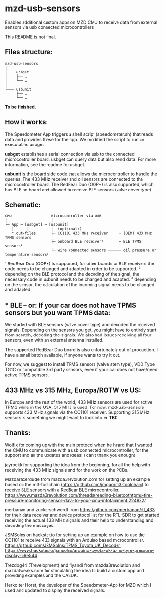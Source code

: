 # mzd-usb-sensors

Enables additional custom apps on MZD CMU to receive data from external sensors via usb connected microcontrollers.

This README is not final.


## Files structure:

```
mzd-usb-sensors
│
├─── usbget
│    ├── …
│    └── …
│
└─── usbunit
     ├── …
     └── …
```

**To be finished.**


## How it works:

The Speedometer App triggers a shell script (speedometer.sh) that reads data and provides these for the app. We modified the script to run an executable: usbget

__**usbget**__ establishes a serial connection via usb to the connected microcontroller board. usbget can query data but also send data. For more information, see the readme for usbget.

__**usbunit**__ is the board side code that allows the microcontroller to handle the queries. The 433 MHz receiver and oil sensors are connected to the microcontroller board. The RedBear Duo (OOP*) is also supported, which has BLE on board and allowed to receive BLE sensors (valve cover type).


## Schematic:

```
CMU                  Microcontroller via USB
│                    │
└─ App ─ [usbget] ─ [usbunit]
   │      │          │  (optional:)
   *.out-files       ├─ CC1101 433 MHz receiver     ─ (OEM) 433 MHz TPMS sensors
                     ├─ onboard BLE receiver¹       ─ BLE TPMS sensors²
                     └─ wire connected sensors ────── oil pressure or temperature sensors³

```

¹ RedBear Duo (OOP*) is supported, for other boards or BLE receivers the code needs to be changed and adapted in order to be supported.
² depending on the BLE protocol and the decoding of the signal, the necessary code in usbunit needs to be changed and adapted.
³ depending on the sensor, the calculation of the incoming signal needs to be changed and adapted.


## \* BLE – or: If your car does not have TPMS sensors but you want TPMS data:

We started with BLE sensors (valve cover type) and decoded the received signals. Depending on the sensors you get, you might have to entirely start from scratch, decoding the signals. We also had issues receiving all four sensors, even with an external antenna installed.

The supported RedBear Duo board is also unfortunately out of production. I have a small batch available, if anyone wants to try it out.

For now, we suggest to install TPMS sensors (valve stem type), VDO Type TG1C or compatible 3rd party sensors, even if your car does not have/need active TPMS sensors.


## 433 MHz vs 315 MHz, Europa/ROTW vs US:

In Europe and the rest of the world, 433 MHz sensors are used for active TPMS while in the USA, 315 MHz is used. For now, mzd-usb-sensors supports 433 MHz signals via the CC1101 receiver. Supporting 315 MHz sensors is something we might want to look into => **TBD**


## Thanks:

Wolfix for coming up with the main protocol when he heard that I wanted the CMU to communicate with a usb connected microcontroller, for the support and all the updates and ideas! I can't thank you enough!

jayrockk for supporting the idea from the beginning, for all the help with receiving the 433 MHz signals and for the work on the PCBs.

Mazdaracerdude from mazda3revolution.com for setting up an example based on the m3-toolchain (https://github.com/jmgao/m3-toolchain) to receive BLE sensors with a RedBear BLE microcontroller. https://www.mazda3revolution.com/threads/reading-bluetoothtpms-tire-pressure-monitoring-sensor-data-to-your-cmu-infotainment.224882/

merbanan and zuckerschwerdt from https://github.com/merbanan/rtl_433 for their data receiver and device protocol list for the RTL-SDR to get started receiving the actual 433 MHz signals and their help to understanding and decoding the messages.

JSMSolns on hackster.io for setting up an example on how to use the CC1101 to receive 433 signals with an Arduino based microcontroller.
https://github.com/JSMSolns/TPMS_Toyota_UK_Decoder, https://www.hackster.io/jsmsolns/arduino-toyota-uk-tpms-tyre-pressure-display-b6e544

Trezdog44 (Trevelopment) and flyandi from mazda3revolution and mazdatweaks.com for stimulating the idea to build a custom app and providing examples and the CASDK.

Herko ter Horst, the developer of the Speedometer-App for MZD which I used and updated to display the received signals.
